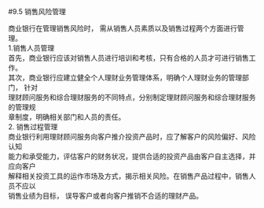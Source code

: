#9.5 销售风险管理 
<p>商业银行在管理销售风险时， 需从销售人员素质以及销售过程两个方面进行管理。 <br />
1.销售人员管理 <br />
首先，商业银行应该对销售人员进行培训和考核，只有合格的人员才可进行销售工作。 <br />
其次，商业银行应建立健全个人理财业务管理体系，明确个人理财业务的管理部门， 针对 <br />
理财顾问服务和综合理财服务的不同特点，分别制定理财顾问服务和综合理财服务的管理规 <br />
章制度，明确相关部门和人员的责任。 <br />
2. 销售过程管理 <br />
商业银行利用理财顾问服务向客户推介投资产品时，应了解客户的风险偏好、风险认知 <br />
能力和承受能力，评估客户的财务状况，提供合适的投资产品由客户自主选择，并应向客户 <br />
解释相关投资工具的运作市场及方式，揭示相关风险。在销售产品过程中，销售人员不应以 <br />
销售业绩为目标， 误导客户或者向客户推销不合适的理财产品。 </p>